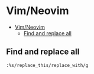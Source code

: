 # Vim/Neovim
<!--ts-->
* [Vim/Neovim](vim.md#vimneovim)
   * [Find and replace all](vim.md#find-and-replace-all)

<!-- Added by: runner, at: Wed Dec 29 11:29:15 UTC 2021 -->

<!--te-->

## Find and replace all
```vim
:%s/replace_this/replace_with/g
```
